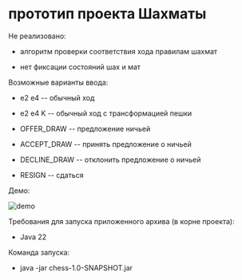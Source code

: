 # прототип проекта Шахматы

Не реализовано:

* алгоритм проверки соответствия хода правилам шахмат

* нет фиксации состояний шах и мат

Возможные варианты ввода:

* e2 e4 -- обычный ход

* e2 e4 K -- обычный ход с трансформацией пешки

* OFFER_DRAW -- предложение ничьей

* ACCEPT_DRAW -- принять предложение о ничьей

* DECLINE_DRAW -- отклонить предложение о ничьей

* RESIGN -- сдаться

Демо:

![demo](https://github.com/Sublimee/chess/assets/13710048/6d092861-54d0-429e-8887-c0e9886dcafd)

Требования для запуска приложенного архива (в корне проекта):

* Java 22

Команда запуска:
* java -jar chess-1.0-SNAPSHOT.jar

